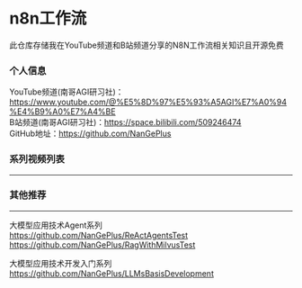 # n8n工作流

此仓库存储我在YouTube频道和B站频道分享的N8N工作流相关知识且开源免费                        

### 个人信息

YouTube频道(南哥AGI研习社)：https://www.youtube.com/@%E5%8D%97%E5%93%A5AGI%E7%A0%94%E4%B9%A0%E7%A4%BE                   
B站频道(南哥AGI研习社)：https://space.bilibili.com/509246474                   
GitHub地址：https://github.com/NanGePlus            

### 系列视频列表

*** 

### 其他推荐

***  
大模型应用技术Agent系列                 
https://github.com/NanGePlus/ReActAgentsTest                              
https://github.com/NanGePlus/RagWithMilvusTest                                           


大模型应用技术开发入门系列            
https://github.com/NanGePlus/LLMsBasisDevelopment                        
